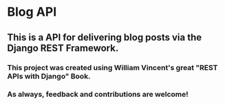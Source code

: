 # Blog API
## This is a API for delivering blog posts via the Django REST Framework.
### This project was created using William Vincent's great "REST APIs with Django" Book.
### As always, feedback and contributions are welcome! 

